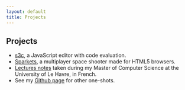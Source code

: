 ```yaml
---
layout: default
title: Projects
---
```


## Projects

+ [s3c][], a JavaScript editor with code evaluation.
+ [Sparkets][], a multiplayer space shooter made for HTML5 browsers.
+ [Lectures notes][] taken during my Master of Computer Science at the
University of Le Havre, in French.
+ See my [Github page][] for other one-shots.

[s3c]: http://fmdkdd.github.io/s3c
[Sparkets]: http://github.com/fmdkdd/sparkets
[Lectures Notes]: http://fmdkdd.free.fr/
[Github page]: http://github.com/fmdkdd
